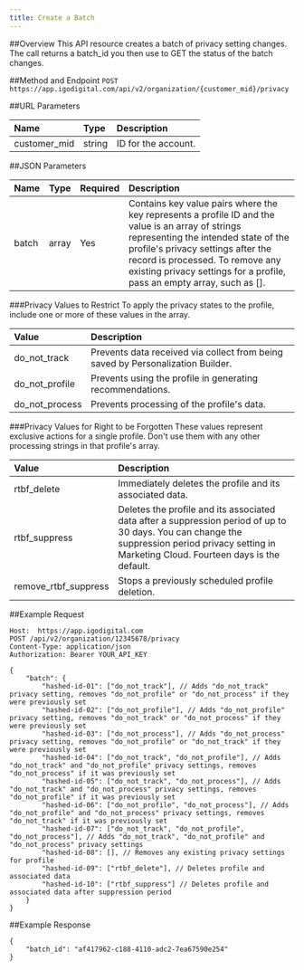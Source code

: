```yaml
---
title: Create a Batch
---
```

##Overview
This API resource creates a batch of privacy setting changes. The call returns a batch_id you then use to GET the status of the batch changes.

##Method and Endpoint
`POST https://app.igodigital.com/api/v2/organization/{customer_mid}/privacy`

##URL Parameters
<table class="table table-hover">
<thead align="left">
<tr>
<th>Name</th>
<th>Type</th>
<th>Description</th>
</tr>
</thead>
<tbody>
<tr>
<td>customer_mid</td>
<td>string</td>
<td>ID for the account.</td>
</tr>
</tbody>
</table>

##JSON Parameters
<table class="table table-hover">
<thead align="left">
<tr>
<th>Name</th>
<th>Type</th>
<th>Required</th>
<th>Description</th>
</tr>
</thead>
<tbody>
<tr>
<td>batch</td>
<td>array</td>
<td>Yes</td>
<td>Contains key value pairs where the key represents a profile ID and the value is an array of strings representing the intended state of the profile's privacy settings after the record is processed. To remove any existing privacy settings for a profile, pass an empty array, such as [].</td>
</tr>
</tbody>
</table>

###Privacy Values to Restrict
To apply the privacy states to the profile, include one or more of these values in the array.
<table class="table table-hover">
<thead align="left">
<tr>
<th>Value</th>
<th>Description</th>
</tr>
</thead>
<tbody>
<tr>
<td>do_not_track</td>
<td>Prevents data received via collect from being saved by Personalization Builder.</td>
</tr>
<tr>
<td>do_not_profile</td>
<td>Prevents using the profile in generating recommendations.</td>
</tr>
<tr>
<td>do_not_process</td>
<td>Prevents processing of the profile's data.</td>
</tr>
</tbody>
</table>

###Privacy Values for Right to be Forgotten
These values represent exclusive actions for a single profile. Don't use them with any other processing strings in that profile's array.
<table class="table table-hover">
<thead align="left">
<tr>
<th>Value</th>
<th>Description</th>
</tr>
</thead>
<tbody>
<tr>
<td>rtbf_delete</td>
<td>Immediately deletes the profile and its associated data.</td>
</tr>
<tr>
<td>rtbf_suppress</td>
<td>Deletes the profile and its associated data after a suppression period of up to 30 days. You can change the suppression period privacy setting in Marketing Cloud. Fourteen days is the default. </td>
</tr>
<tr>
<td>remove_rtbf_suppress</td>
<td>Stops a previously scheduled profile deletion.</td>
</tr>
</tbody>
</table>

##Example Request
```
Host:  https://app.igodigital.com
POST /api/v2/organization/12345678/privacy
Content-Type: application/json
Authorization: Bearer YOUR_API_KEY

{
    "batch": {
        "hashed-id-01": ["do_not_track"], // Adds "do_not_track" privacy setting, removes "do_not_profile" or "do_not_process" if they were previously set
        "hashed-id-02": ["do_not_profile"], // Adds "do_not_profile" privacy setting, removes "do_not_track" or "do_not_process" if they were previously set
        "hashed-id-03": ["do_not_process"], // Adds "do_not_process" privacy setting, removes "do_not_profile" or "do_not_track" if they were previously set
        "hashed-id-04": ["do_not_track", "do_not_profile"], // Adds "do_not_track" and "do_not_profile" privacy settings, removes "do_not_process" if it was previously set
        "hashed-id-05": ["do_not_track", "do_not_process"], // Adds "do_not_track" and "do_not_process" privacy settings, removes "do_not_profile" if it was previously set
        "hashed-id-06": ["do_not_profile", "do_not_process"], // Adds "do_not_profile" and "do_not_process" privacy settings, removes "do_not_track" if it was previously set
        "hashed-id-07": ["do_not_track", "do_not_profile", "do_not_process"], // Adds "do_not_track", "do_not_profile" and "do_not_process" privacy settings
        "hashed-id-08": [], // Removes any existing privacy settings for profile
        "hashed-id-09": ["rtbf_delete"], // Deletes profile and associated data
        "hashed-id-10": ["rtbf_suppress"] // Deletes profile and associated data after suppression period
    }
}
```
##Example Response
```
{
    "batch_id": "af417962-c188-4110-adc2-7ea67590e254"
}
```
